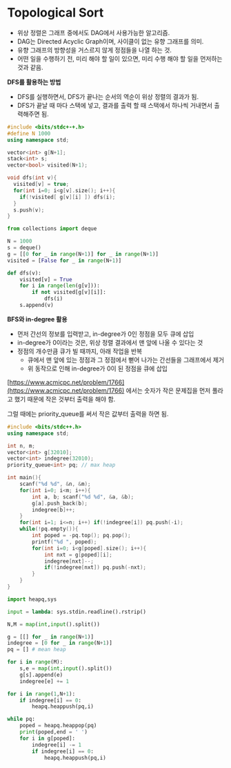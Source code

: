 # Topological Sort

- 위상 정렬은 그래프 중에서도 DAG에서 사용가능한 알고리즘.
- DAG는 Directed Acyclic Graph이며, 사이클이 없는 유향 그래프를 의미.
- 유향 그래프의 방향성을 거스르지 않게 정점들을 나열 하는 것.
- 어떤 일을 수행하기 전, 미리 해야 할 일이 있으면, 미리 수행 해야 할 일을 먼저하는 것과 같음.

**DFS를 활용하는 방법**

- DFS를 실행하면서, DFS가 끝나는 순서의 역순이 위상 정렬의 결과가 됨.
- DFS가 끝날 때 마다 스택에 넣고, 결과를 출력 할 때 스택에서 하나씩 거내면서 출력해주면 됨.

```cpp
#include <bits/stdc+-+.h>
#define N 1000
using namespace std;

vector<int> g[N+1];
stack<int> s;
vector<bool> visited(N+1);

void dfs(int v){
  visited[v] = true;
  for(int i=0; i<g[v].size(); i++){
    if(!visited[ g[v][i] ]) dfs(i);
  }
  s.push(v);
}
```

```python
from collections import deque

N = 1000
s = deque()
g = [[0 for _ in range(N+1)] for _ in range(N+1)]
visited = [False for _ in range(N+1)]

def dfs(v):
	visited[v] = True
	for i in range(len(g[v])):
		if not visited[g[v][i]]:
			dfs(i)
	s.append(v)
```

**BFS와 in-degree 활용**

- 먼저 간선의 정보를 입력받고, in-degree가 0인 정점을 모두 큐에 삽입
- in-degree가 0이라는 것은, 위상 정렬 결과에서 맨 앞에 나올 수 있다는 것
- 정점의 개수만큼 큐가 빌 때까지, 아래 작업을 반복
  - 큐에서 맨 앞에 있는 정점과 그 정점에서 뻗어 나가는 간선들을 그래프에서 제거
  - 위 동작으로 인해 in-degree가 0이 된 정점을 큐에 삽입

[https://www.acmicpc.net/problem/1766](https://www.acmicpc.net/problem/1766) 에서는 숫자가 작은 문제집을 먼저 풀라고 했기 때문에 작은 것부터 출력을 해야 함.

그럴 때에는 priority_queue를 써서 작은 값부터 출력을 하면 됨.

```cpp
#include <bits/stdc++.h>
using namespace std;

int n, m;
vector<int> g[32010];
vector<int> indegree(32010);
priority_queue<int> pq; // max heap

int main(){
	scanf("%d %d", &n, &m);
	for(int i=0; i<m; i++){
		int a, b; scanf("%d %d", &a, &b);
		g[a].push_back(b);
		indegree[b]++;
	}
	for(int i=1; i<=n; i++) if(!indegree[i]) pq.push(-i);
	while(!pq.empty()){
		int poped = -pq.top(); pq.pop();
		printf("%d ", poped);
		for(int i=0; i<g[poped].size(); i++){
			int nxt = g[poped][i];
			indegree[nxt]--;
			if(!indegree[nxt]) pq.push(-nxt);
		}
	}
}
```

```python
import heapq,sys

input = lambda: sys.stdin.readline().rstrip()

N,M = map(int,input().split())

g = [[] for _ in range(N+1)]
indegree = [0 for _ in range(N+1)]
pq = [] # mean heap

for i in range(M):
	s,e = map(int,input().split())
	g[s].append(e)
	indegree[e] += 1

for i in range(1,N+1):
	if indegree[i] == 0:
		heapq.heappush(pq,i)

while pq:
	poped = heapq.heappop(pq)
	print(poped,end = ' ')
	for i in g[poped]:
		indegree[i] -= 1
		if indegree[i] == 0:
			heapq.heappush(pq,i)
```
